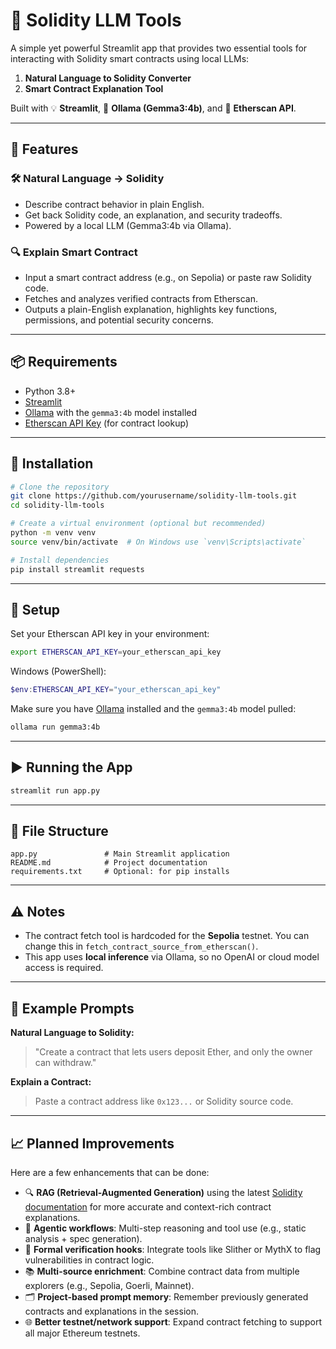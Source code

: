 # 🧠 Solidity LLM Tools

A simple yet powerful Streamlit app that provides two essential tools for interacting with Solidity smart contracts using local LLMs:

1. **Natural Language to Solidity Converter**
2. **Smart Contract Explanation Tool**

Built with 💡 **Streamlit**, 🧠 **Ollama (Gemma3:4b)**, and 🔗 **Etherscan API**.

---

## 🚀 Features

### 🛠️ Natural Language → Solidity

* Describe contract behavior in plain English.
* Get back Solidity code, an explanation, and security tradeoffs.
* Powered by a local LLM (Gemma3:4b via Ollama).

### 🔍 Explain Smart Contract

* Input a smart contract address (e.g., on Sepolia) or paste raw Solidity code.
* Fetches and analyzes verified contracts from Etherscan.
* Outputs a plain-English explanation, highlights key functions, permissions, and potential security concerns.

---

## 📦 Requirements

* Python 3.8+
* [Streamlit](https://streamlit.io/)
* [Ollama](https://ollama.com/) with the `gemma3:4b` model installed
* [Etherscan API Key](https://etherscan.io/apis) (for contract lookup)

---

## 🔧 Installation

```bash
# Clone the repository
git clone https://github.com/yourusername/solidity-llm-tools.git
cd solidity-llm-tools

# Create a virtual environment (optional but recommended)
python -m venv venv
source venv/bin/activate  # On Windows use `venv\Scripts\activate`

# Install dependencies
pip install streamlit requests
```

---

## 🔑 Setup

Set your Etherscan API key in your environment:

```bash
export ETHERSCAN_API_KEY=your_etherscan_api_key
```

Windows (PowerShell):

```powershell
$env:ETHERSCAN_API_KEY="your_etherscan_api_key"
```

Make sure you have [Ollama](https://ollama.com/) installed and the `gemma3:4b` model pulled:

```bash
ollama run gemma3:4b
```

---

## ▶️ Running the App

```bash
streamlit run app.py
```

---

## 📁 File Structure

```
app.py               # Main Streamlit application
README.md            # Project documentation
requirements.txt     # Optional: for pip installs
```

---

## ⚠️ Notes

* The contract fetch tool is hardcoded for the **Sepolia** testnet. You can change this in `fetch_contract_source_from_etherscan()`.
* This app uses **local inference** via Ollama, so no OpenAI or cloud model access is required.

---

## 🧠 Example Prompts

**Natural Language to Solidity:**

> "Create a contract that lets users deposit Ether, and only the owner can withdraw."

**Explain a Contract:**

> Paste a contract address like `0x123...` or Solidity source code.

---

## 📈 Planned Improvements

Here are a few enhancements that can be done:

* 🔍 **RAG (Retrieval-Augmented Generation)** using the latest [Solidity documentation](https://docs.soliditylang.org) for more accurate and context-rich contract explanations.
* 🧠 **Agentic workflows**: Multi-step reasoning and tool use (e.g., static analysis + spec generation).
* 🧪 **Formal verification hooks**: Integrate tools like Slither or MythX to flag vulnerabilities in contract logic.
* 📚 **Multi-source enrichment**: Combine contract data from multiple explorers (e.g., Sepolia, Goerli, Mainnet).
* 🗂️ **Project-based prompt memory**: Remember previously generated contracts and explanations in the session.
* 🌐 **Better testnet/network support**: Expand contract fetching to support all major Ethereum testnets.

